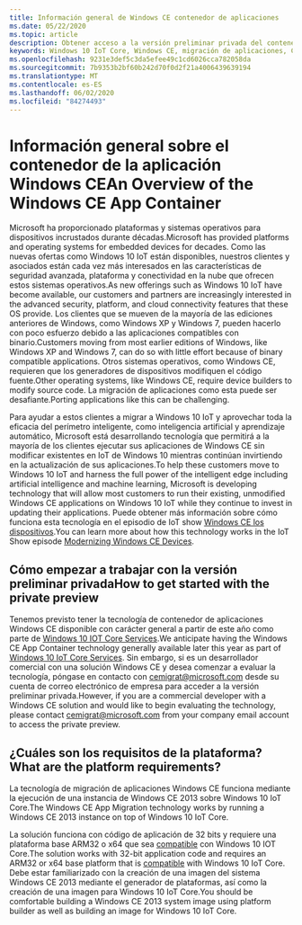 ```yaml
---
title: Información general de Windows CE contenedor de aplicaciones
ms.date: 05/22/2020
ms.topic: article
description: Obtener acceso a la versión preliminar privada del contenedor de la aplicación Windows CE
keywords: Windows 10 IoT Core, Windows CE, migración de aplicaciones, CEPAL
ms.openlocfilehash: 9231e3def5c3da5efee49c1cd6026cca782058da
ms.sourcegitcommit: 7b9353b2bf60b242d70f0d2f21a4006439639194
ms.translationtype: MT
ms.contentlocale: es-ES
ms.lasthandoff: 06/02/2020
ms.locfileid: "84274493"
---
```

# <a name="an-overview-of-the-windows-ce-app-container"></a><span data-ttu-id="ce595-104">Información general sobre el contenedor de la aplicación Windows CE</span><span class="sxs-lookup"><span data-stu-id="ce595-104">An Overview of the Windows CE App Container</span></span>
<span data-ttu-id="ce595-105">Microsoft ha proporcionado plataformas y sistemas operativos para dispositivos incrustados durante décadas.</span><span class="sxs-lookup"><span data-stu-id="ce595-105">Microsoft has provided platforms and operating systems for embedded devices for decades.</span></span> <span data-ttu-id="ce595-106">Como las nuevas ofertas como Windows 10 IoT están disponibles, nuestros clientes y asociados están cada vez más interesados en las características de seguridad avanzada, plataforma y conectividad en la nube que ofrecen estos sistemas operativos.</span><span class="sxs-lookup"><span data-stu-id="ce595-106">As new offerings such as Windows 10 IoT have become available, our customers and partners are increasingly interested in the advanced security, platform, and cloud connectivity features that these OS provide.</span></span> <span data-ttu-id="ce595-107">Los clientes que se mueven de la mayoría de las ediciones anteriores de Windows, como Windows XP y Windows 7, pueden hacerlo con poco esfuerzo debido a las aplicaciones compatibles con binario.</span><span class="sxs-lookup"><span data-stu-id="ce595-107">Customers moving from most earlier editions of Windows, like Windows XP and Windows 7, can do so with little effort because of binary compatible applications.</span></span> <span data-ttu-id="ce595-108">Otros sistemas operativos, como Windows CE, requieren que los generadores de dispositivos modifiquen el código fuente.</span><span class="sxs-lookup"><span data-stu-id="ce595-108">Other operating systems, like Windows CE, require device builders to modify source code.</span></span> <span data-ttu-id="ce595-109">La migración de aplicaciones como esta puede ser desafiante.</span><span class="sxs-lookup"><span data-stu-id="ce595-109">Porting applications like this can be challenging.</span></span>

<span data-ttu-id="ce595-110">Para ayudar a estos clientes a migrar a Windows 10 IoT y aprovechar toda la eficacia del perímetro inteligente, como inteligencia artificial y aprendizaje automático, Microsoft está desarrollando tecnología que permitirá a la mayoría de los clientes ejecutar sus aplicaciones de Windows CE sin modificar existentes en IoT de Windows 10 mientras continúan invirtiendo en la actualización de sus aplicaciones.</span><span class="sxs-lookup"><span data-stu-id="ce595-110">To help these customers move to Windows 10 IoT and harness the full power of the intelligent edge including artificial intelligence and machine learning, Microsoft is developing technology that will allow most customers to run their existing, unmodified Windows CE applications on Windows 10 IoT while they continue to invest in updating their applications.</span></span> <span data-ttu-id="ce595-111">Puede obtener más información sobre cómo funciona esta tecnología en el episodio de IoT show <a href="https://channel9.msdn.com/Shows/Internet-of-Things-Show/Modernizing-Windows-CE-Devices">Windows CE los dispositivos</a>.</span><span class="sxs-lookup"><span data-stu-id="ce595-111">You can learn more about how this technology works in the IoT Show episode <a href="https://channel9.msdn.com/Shows/Internet-of-Things-Show/Modernizing-Windows-CE-Devices">Modernizing Windows CE Devices</a>.</span></span>

## <a name="how-to-get-started-with-the-private-preview"></a><span data-ttu-id="ce595-112">Cómo empezar a trabajar con la versión preliminar privada</span><span class="sxs-lookup"><span data-stu-id="ce595-112">How to get started with the private preview</span></span>

<span data-ttu-id="ce595-113">Tenemos previsto tener la tecnología de contenedor de aplicaciones Windows CE disponible con carácter general a partir de este año como parte de <a href="https://docs.microsoft.com/en-us/windows-hardware/manufacture/iot/iotcoreservicesoverview">Windows 10 IOT Core Services</a>.</span><span class="sxs-lookup"><span data-stu-id="ce595-113">We anticipate having the Windows CE App Container technology generally available later this year as part of <a href="https://docs.microsoft.com/en-us/windows-hardware/manufacture/iot/iotcoreservicesoverview">Windows 10 IoT Core Services</a>.</span></span> <span data-ttu-id="ce595-114">Sin embargo, si es un desarrollador comercial con una solución Windows CE y desea comenzar a evaluar la tecnología, póngase en contacto con <a href="mailto:cemigrat@microsoft.com">cemigrat@microsoft.com</a> desde su cuenta de correo electrónico de empresa para acceder a la versión preliminar privada.</span><span class="sxs-lookup"><span data-stu-id="ce595-114">However, if you are a commercial developer with a Windows CE solution and would like to begin evaluating the technology, please contact <a href="mailto:cemigrat@microsoft.com">cemigrat@microsoft.com</a> from your company email account to access the private preview.</span></span>

## <a name="what-are-the-platform-requirements"></a><span data-ttu-id="ce595-115">¿Cuáles son los requisitos de la plataforma?</span><span class="sxs-lookup"><span data-stu-id="ce595-115">What are the platform requirements?</span></span> 
<span data-ttu-id="ce595-116">La tecnología de migración de aplicaciones Windows CE funciona mediante la ejecución de una instancia de Windows CE 2013 sobre Windows 10 IoT Core.</span><span class="sxs-lookup"><span data-stu-id="ce595-116">The Windows CE App Migration technology works by running a Windows CE 2013 instance on top of Windows 10 IoT Core.</span></span> 

<span data-ttu-id="ce595-117">La solución funciona con código de aplicación de 32 bits y requiere una plataforma base ARM32 o x64 que sea <a href="https://docs.microsoft.com/en-us/windows/iot-core/learn-about-hardware/socsandcustomboards">compatible</a> con Windows 10 IOT Core.</span><span class="sxs-lookup"><span data-stu-id="ce595-117">The solution works with 32-bit application code and requires an ARM32 or x64 base platform that is <a href="https://docs.microsoft.com/en-us/windows/iot-core/learn-about-hardware/socsandcustomboards">compatible</a> with Windows 10 IoT Core.</span></span>
<span data-ttu-id="ce595-118">Debe estar familiarizado con la creación de una imagen del sistema Windows CE 2013 mediante el generador de plataformas, así como la creación de una imagen para Windows 10 IoT Core.</span><span class="sxs-lookup"><span data-stu-id="ce595-118">You should be comfortable building a Windows CE 2013 system image using platform builder as well as building an image for Windows 10 IoT Core.</span></span>

